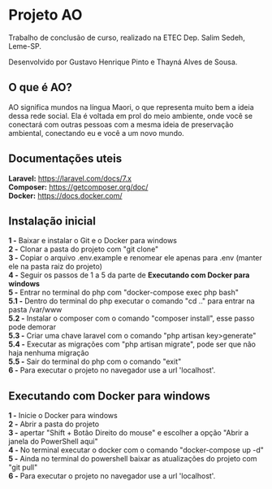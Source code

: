 # Projeto AO

Trabalho de conclusão de curso, realizado na ETEC Dep. Salim Sedeh, Leme-SP.

Desenvolvido por Gustavo Henrique Pinto e Thayná Alves de Sousa.

## O que é AO?

AO significa mundos na língua Maori, o que representa muito bem a ideia dessa rede social. Ela é voltada em prol do meio ambiente, onde você se conectará com outras pessoas com a mesma ideia de preservação ambiental, conectando eu e você a um novo mundo.

## Documentações uteis

**Laravel:** https://laravel.com/docs/7.x <br/>
**Composer:** https://getcomposer.org/doc/ <br/>
**Docker:** https://docs.docker.com/ <br/>

## Instalação inicial

**1 -** Baixar e instalar o Git e o Docker para windows <br/>
**2 -** Clonar a pasta do projeto com "git clone"<br/>
**3 -** Copiar o arquivo .env.example e renomear ele apenas para .env (manter ele na pasta raiz do projeto) <br/>
**4 -** Seguir os passos de 1 a 5 da parte de **Executando com Docker para windows** <br/>
**5 -** Entrar no terminal do php com "docker-compose exec php bash" <br/>
**5.1 -** Dentro do terminal do php executar o comando "cd .." para entrar na pasta /var/www <br/>
**5.2 -** Instalar o composer com o comando "composer install", esse passo pode demorar <br/>
**5.3 -** Criar uma chave laravel com o comando "php artisan key>generate" <br/>
**5.4 -** Executar as migrações com "php artisan migrate", pode ser que não haja nenhuma migração <br/>
**5.5 -** Sair do terminal do php com o comando "exit" <br/>
**6 -** Para executar o projeto no navegador use a url 'localhost'. <br/>

## Executando com Docker para windows

**1 -** Inicie o Docker para windows <br/>
**2 -** Abrir a pasta do projeto <br/>
**3 -** apertar "Shift + Botão Direito do mouse" e escolher a opção "Abrir a janela do PowerShell aqui" <br/>
**4 -** No terminal executar o docker com o comando "docker-compose up -d" <br/>
**5 -** Ainda no terminal do powershell baixar as atualizações do projeto com "git pull" <br/>
**6 -** Para executar o projeto no navegador use a url 'localhost'. <br/>
